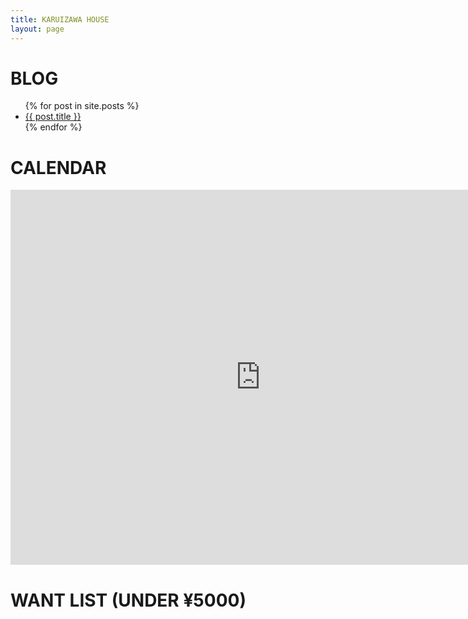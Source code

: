```yaml
---
title: KARUIZAWA HOUSE
layout: page
---
```



# BLOG
<ul>
  {% for post in site.posts %}
    <li>
      <a href="{{ post.url }}">{{ post.title }}</a>
    </li>
  {% endfor %}
</ul>


# CALENDAR

<iframe src="https://calendar.google.com/calendar/embed?height=600&amp;wkst=1&amp;bgcolor=%23FFFFFF&amp;src=6ga0b959sghi4furfh0mqt1qgc%40group.calendar.google.com&amp;color=%236B3304&amp;ctz=Asia%2FTokyo" style="border-width:0" width="800" height="600" frameborder="0" scrolling="no"></iframe>
  

# WANT LIST (UNDER ¥5000)

<div id="gh-issues">
</div>


<script
  src="https://code.jquery.com/jquery-3.3.1.min.js"
  integrity="sha256-FgpCb/KJQlLNfOu91ta32o/NMZxltwRo8QtmkMRdAu8="
  crossorigin="anonymous"></script>

<script>
var urlToGetAllOpenBugs = "https://api.github.com/repos/adamist521/karuizawa_keikaku/issues?state=open&labels=買う(~5000)"

$(document).ready(function () {
    $.getJSON(urlToGetAllOpenBugs, function (allIssues) {
        $("#gh-issues").append("<a href=https://github.com/adamist521/karuizawa_keikaku/issues> found " + allIssues.length + " issues</a></br>");
        $.each(allIssues.slice(0, 20), function (i, issue) {
            $("#gh-issues")
                .append("<b><a href=" + issue.html_url + " target='new' >" + issue.number + " - " + issue.title + "</a></b> &nbsp;")
                .append("created at: " + issue.created_at + "&nbsp;" + "</br>")
                // .append(issue.body + "</br></br>");
        });
    });
});
</script>
